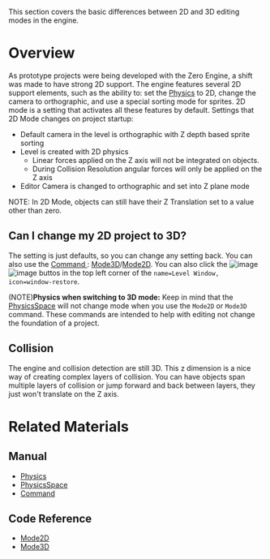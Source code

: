 This section covers the basic differences between 2D and 3D editing modes in the engine.

 # Overview
As prototype projects were being developed with the Zero Engine, a shift was made to have strong 2D support. The engine features several 2D support elements, such as the ability to: set the [Physics](https://github.com/ZilchEngine/ZilchDocs/blob/master/zero_editor_documentation/zeromanual/physics.markdown) to 2D, change the camera to orthographic, and use a special sorting mode for sprites. 2D mode is a setting that activates all these features by default.
Settings that 2D Mode changes on project startup:
* Default camera in the level is orthographic with Z depth based sprite sorting
* Level is created with 2D physics
  * Linear forces applied on the Z axis will not be integrated on objects.
  * During Collision Resolution angular forces will only be applied on the Z axis
* Editor Camera is changed to orthographic and set into Z plane mode

NOTE: In 2D Mode, objects can still have their Z Translation set to a value other than zero.

 ## Can I change my 2D project to 3D?


The setting is just defaults, so you can change any setting back. You can also use the [Command ](https://github.com/ZilchEngine/ZilchDocs/blob/master/zero_editor_documentation/zeromanual/editor/editorcommands/commands.markdown) : [Mode3D](https://github.com/ZilchEngine/ZilchDocs/blob/master/code_reference/command_reference.markdown#mode3d)/[Mode2D](https://github.com/ZilchEngine/ZilchDocs/blob/master/code_reference/command_reference.markdown#mode2d). You can also click the ![image](https://media.githubusercontent.com/media/ZilchEngine/ZilchFiles/master/doc_files/47018.png) ![image](https://media.githubusercontent.com/media/ZilchEngine/ZilchFiles/master/doc_files/47020.png) buttos in the top left corner of the `name=Level Window, icon=window-restore`.

(NOTE)**Physics when switching to 3D mode:** Keep in mind that the  [PhysicsSpace](https://github.com/ZilchEngine/ZilchDocs/blob/master/zero_editor_documentation/zeromanual/physics/physicsspace.markdown)  will not change mode when you use the `Mode2D` or `Mode3D` command. These commands are intended to help with editing not change the foundation of a project.


 ## Collision
The engine and collision detection are still 3D. This z dimension is a nice way of creating complex layers of collision. You can have objects span multiple layers of collision or jump forward and back between layers, they just won't translate on the Z axis.

 # Related Materials
 ## Manual
- [Physics](https://github.com/ZilchEngine/ZilchDocs/blob/master/zero_editor_documentation/zeromanual/physics.markdown)
- [PhysicsSpace](https://github.com/ZilchEngine/ZilchDocs/blob/master/zero_editor_documentation/zeromanual/physics/physicsspace.markdown)
- [Command ](https://github.com/ZilchEngine/ZilchDocs/blob/master/zero_editor_documentation/zeromanual/editor/editorcommands/commands.markdown)
 ## Code Reference
- [Mode2D](https://github.com/ZilchEngine/ZilchDocs/blob/master/code_reference/command_reference.markdown#mode2d)
- [Mode3D](https://github.com/ZilchEngine/ZilchDocs/blob/master/code_reference/command_reference.markdown#mode3d) 

 